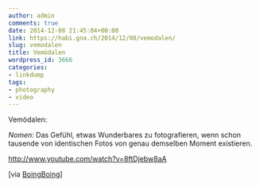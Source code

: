 ```yaml
---
author: admin
comments: true
date: 2014-12-08 21:45:04+00:00
link: https://habi.gna.ch/2014/12/08/vemodalen/
slug: vemodalen
title: Vemödalen
wordpress_id: 3666
categories:
- linkdump
tags:
- photography
- video
---
```


Vemödalen:



_Nomen_: Das Gefühl, etwas Wunderbares zu fotografieren, wenn schon tausende von identischen Fotos von genau demselben Moment existieren.



http://www.youtube.com/watch?v=8ftDjebw8aA

[via [BoingBoing](https://boingboing.net/2014/12/03/video-that-photo-has-probably.html)]

